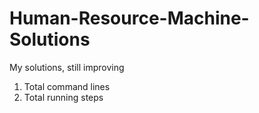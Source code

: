 # Human-Resource-Machine-Solutions
My solutions, still improving 

1. Total command lines
2. Total running steps
